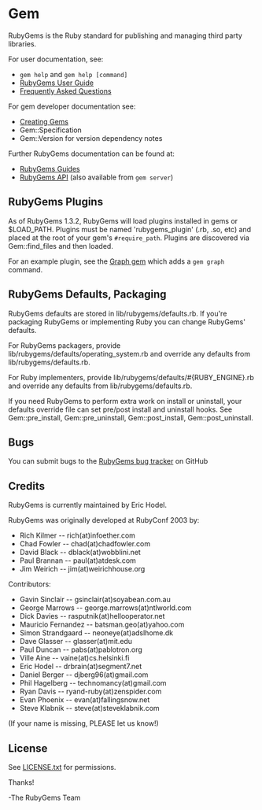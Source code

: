 # Gem

RubyGems is the Ruby standard for publishing and managing third party
libraries.

For user documentation, see:

*   `gem help` and `gem help [command]`
*   [RubyGems User Guide](http://guides.rubygems.org/)
*   [Frequently Asked Questions](http://guides.rubygems.org/faqs)


For gem developer documentation see:

*   [Creating Gems](http://guides.rubygems.org/make-your-own-gem)
*   Gem::Specification
*   Gem::Version for version dependency notes


Further RubyGems documentation can be found at:

*   [RubyGems Guides](http://guides.rubygems.org)
*   [RubyGems API](http://www.rubydoc.info/github/rubygems/rubygems) (also
    available from `gem server`)


## RubyGems Plugins

As of RubyGems 1.3.2, RubyGems will load plugins installed in gems or
$LOAD_PATH.  Plugins must be named 'rubygems_plugin' (.rb, .so, etc) and
placed at the root of your gem's `#require_path`.  Plugins are discovered via
Gem::find_files and then loaded.

For an example plugin, see the [Graph gem](https://github.com/seattlerb/graph)
which adds a `gem graph` command.

## RubyGems Defaults, Packaging

RubyGems defaults are stored in lib/rubygems/defaults.rb.  If you're packaging
RubyGems or implementing Ruby you can change RubyGems' defaults.

For RubyGems packagers, provide lib/rubygems/defaults/operating_system.rb and
override any defaults from lib/rubygems/defaults.rb.

For Ruby implementers, provide lib/rubygems/defaults/#{RUBY_ENGINE}.rb and
override any defaults from lib/rubygems/defaults.rb.

If you need RubyGems to perform extra work on install or uninstall, your
defaults override file can set pre/post install and uninstall hooks. See
Gem::pre_install, Gem::pre_uninstall, Gem::post_install, Gem::post_uninstall.

## Bugs

You can submit bugs to the [RubyGems bug
tracker](https://github.com/rubygems/rubygems/issues) on GitHub

## Credits

RubyGems is currently maintained by Eric Hodel.

RubyGems was originally developed at RubyConf 2003 by:

*   Rich Kilmer  -- rich(at)infoether.com
*   Chad Fowler  -- chad(at)chadfowler.com
*   David Black  -- dblack(at)wobblini.net
*   Paul Brannan -- paul(at)atdesk.com
*   Jim Weirich   -- jim(at)weirichhouse.org


Contributors:

*   Gavin Sinclair     -- gsinclair(at)soyabean.com.au
*   George Marrows     -- george.marrows(at)ntlworld.com
*   Dick Davies        -- rasputnik(at)hellooperator.net
*   Mauricio Fernandez -- batsman.geo(at)yahoo.com
*   Simon Strandgaard  -- neoneye(at)adslhome.dk
*   Dave Glasser       -- glasser(at)mit.edu
*   Paul Duncan        -- pabs(at)pablotron.org
*   Ville Aine         -- vaine(at)cs.helsinki.fi
*   Eric Hodel         -- drbrain(at)segment7.net
*   Daniel Berger      -- djberg96(at)gmail.com
*   Phil Hagelberg     -- technomancy(at)gmail.com
*   Ryan Davis         -- ryand-ruby(at)zenspider.com
*   Evan Phoenix       -- evan(at)fallingsnow.net
*   Steve Klabnik      -- steve(at)steveklabnik.com


(If your name is missing, PLEASE let us know!)

## License

See [LICENSE.txt](rdoc-ref:lib/rubygems/LICENSE.txt) for permissions.

Thanks!

-The RubyGems Team